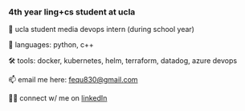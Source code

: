### 4th year ling+cs student at ucla

💼 ucla student media devops intern (during school year)


💬 languages: python, c++

🛠️ tools: docker, kubernetes, helm, terraform, datadog, azure devops

📫 email me here: [fequ830@gmail.com](mailto:fequ830@gmail.com)

👨‍💼 connect w/ me on [linkedIn](https://www.linkedin.com/in/felixqu/)

